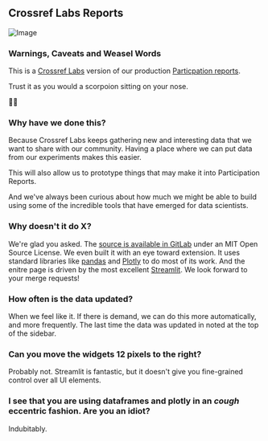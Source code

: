 
## Crossref Labs Reports

![Image](https://crossref.org/img/labs/creature1.svg)
### Warnings, Caveats and Weasel Words

This is a [Crossref Labs](https://www.crossref.org/labs/) version of our production [Particpation reports](https://www.crossref.org/members/prep/).

Trust it as you would a scorpoion sitting on your nose.

🤥🦂

### Why have we done this?

Because Crossref Labs keeps gathering new and interesting data that we want to share with our community. Having a place where we can put data from our experiments makes this easier.

This will also allow us to prototype things that may make it into Participation Reports.

And we've always been curious about how much we might be able to build using some of the incredible tools that have emerged for data scientists.

### Why doesn't it do X?

We're glad you asked. The [source is available in GitLab](https://gitlab.com/crossref/crossref-precipitation-reports) under an MIT Open Source License. We even built it with an eye toward extension. It uses standard libraries like [pandas](https://pandas.pydata.org/) and [Plotly](https://plotly.com/) to do most of its work. And the enitre page is driven by the most excellent [Streamlit](https://streamlit.io/). We look forward to your merge requests!

### How often is the data updated?

When we feel like it. If there is demand, we can do this more automatically, and more frequently. The last time the data was updated in noted at the top of the sidebar.

### Can you move the widgets 12 pixels to the right?

Probably not. Streamlit is fantastic, but it doesn't give you fine-grained control over all UI elements.

### I see that you are using dataframes and plotly in an *cough* eccentric fashion. Are you an idiot?

Indubitably.
